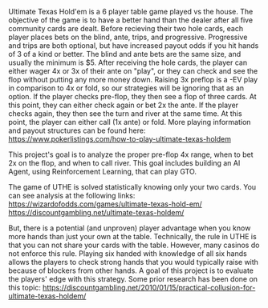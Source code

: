 Ultimate Texas Hold'em is a 6 player table game played vs the house.
The objective of the game is to have a better hand than the dealer after all five community cards are dealt.
Before recieving their two hole cards, each player places bets on the blind, ante, trips, and progressive.
Progressive and trips are both optional, but have increased payout odds if you hit hands of 3 of a kind or better.
The blind and ante bets are the same size, and usually the minimum is $5. 
After receiving the hole cards, the player can either wager 4x or 3x of their ante on "play", or they can check and see the flop without putting any more money down.
Raising 3x preflop is a -EV play in comparison to 4x or fold, so our strategies will be ignoring that as an option. 
If the player checks pre-flop, they then see a flop of three cards. At this point, they can either check again or bet 2x the ante.
If the player checks again, they then see the turn and river at the same time. At this point, the player can either call (1x ante) or fold.
More playing information and payout structures can be found here:
https://www.pokerlistings.com/how-to-play-ultimate-texas-holdem

This project's goal is to analyze the proper pre-flop 4x range, when to bet 2x on the flop, and when to call river.
This goal includes building an AI Agent, using Reinforcement Learning, that can play GTO.

The game of UTHE is solved statistically knowing only your two cards. You can see analysis at the following links:
https://wizardofodds.com/games/ultimate-texas-hold-em/
https://discountgambling.net/ultimate-texas-holdem/

But, there is a potential (and unproven) player advantage when you know more hands than just your own at the table.
Technically, the rule in UTHE is that you can not share your cards with the table. However, many casinos do not enforce this rule.
Playing six handed with knowledge of all six hands allows the players to check strong hands that you would typically raise with because of blockers from other hands.
A goal of this project is to evaluate the players' edge with this strategy.
Some prior research has been done on this topic:
https://discountgambling.net/2010/01/15/practical-collusion-for-ultimate-texas-holdem/